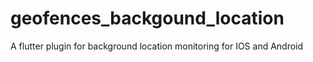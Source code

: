 # geofences_backgound_location
A flutter plugin for background location monitoring for IOS and Android
